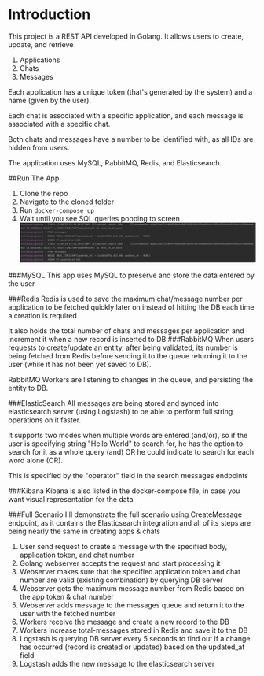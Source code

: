 # Introduction
This project is a REST API developed in Golang. It allows users to create, update, and retrieve
1. Applications
2. Chats
3. Messages

Each application has a unique token (that's generated by the system) and a name (given by the user).

Each chat is associated with a specific application, and each message is associated with a specific chat.

Both chats and messages have a number to be identified with, as all IDs are hidden from users.

The application uses MySQL, RabbitMQ, Redis, and Elasticsearch.

##Run The App
1. Clone the repo
2. Navigate to the cloned folder
3. Run `docker-compose up`
4. Wait until you see SQL queries popping to screen
![Server started successfully](pictures/ServerStart.png)

###MySQL
This app uses MySQL to preserve and store the data entered by the user

###Redis
Redis is used to save the maximum chat/message number per application to be fetched quickly later on instead of hitting the DB each time a creation is required

It also holds the total number of chats and messages per application and increment it when a new record is inserted to DB
###RabbitMQ
When users requests to create/update an entity, after being validated, its number is being fetched from Redis before sending it to the queue returning it to the user (while it has not been yet saved to DB).

RabbitMQ Workers are listening to changes in the queue, and persisting the entity to DB.

###ElasticSearch
All messages are being stored and synced into elasticsearch server (using Logstash) to be able to perform full string operations on it faster.

It supports two modes when multiple words are entered (and/or), so if the user is specifying string "Hello World" to search for, he has the option to search for it as a whole query (and) OR he could indicate to search for each word alone (OR).

This is specified by the "operator" field in the search messages endpoints

###Kibana
Kibana is also listed in the docker-compose file, in case you want visual representation for the data

###Full Scenario
I'll demonstrate the full scenario using CreateMessage endpoint, as it contains the Elasticsearch integration and all of its steps are being nearly the same in creating apps & chats

1. User send request to create a message with the specified body, application token, and chat number
2. Golang webserver accepts the request and start processing it
3. Webserver makes sure that the specified application token and chat number are valid (existing combination) by querying DB server
4. Webserver gets the maximum message number from Redis based on the app token & chat number
5. Webserver adds message to the messages queue and return it to the user with the fetched number
6. Workers receive the message and create a new record to the DB
7. Workers increase total-messages stored in Redis and save it to the DB
8. Logstash is querying DB server every 5 seconds to find out if a change has occurred (record is created or updated) based on the updated_at field
9. Logstash adds the new message to the elasticsearch server